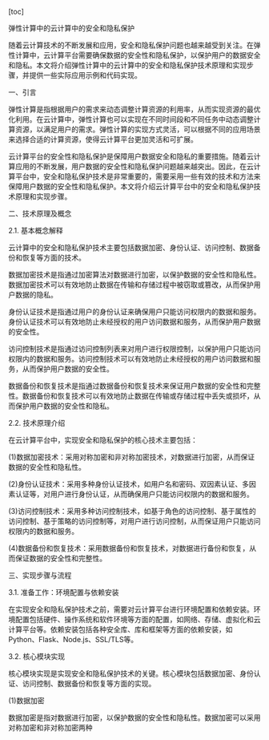 
[toc]                    
                
                
弹性计算中的云计算中的安全和隐私保护

随着云计算技术的不断发展和应用，安全和隐私保护问题也越来越受到关注。在弹性计算中，云计算平台需要确保数据的安全性和隐私保护，以保护用户的数据安全和隐私。本文将介绍弹性计算中的云计算中的安全和隐私保护技术原理和实现步骤，并提供一些实际应用示例和代码实现。

一、引言

弹性计算是指根据用户的需求来动态调整计算资源的利用率，从而实现资源的最优化利用。在云计算中，弹性计算也可以实现在不同时间段和不同任务中动态调整计算资源，以满足用户的需求。弹性计算的实现方式灵活，可以根据不同的应用场景来选择合适的计算资源，使得云计算平台更加灵活和可扩展。

云计算平台的安全性和隐私保护是保障用户数据安全和隐私的重要措施。随着云计算应用的不断发展，用户数据的安全性和隐私保护问题越来越突出。因此，在云计算平台中，安全和隐私保护技术是非常重要的，需要采用一些有效的技术和方法来保障用户数据的安全性和隐私保护。本文将介绍云计算平台中的安全和隐私保护技术原理和实现步骤。

二、技术原理及概念

2.1. 基本概念解释

云计算中的安全和隐私保护技术主要包括数据加密、身份认证、访问控制、数据备份和恢复等方面的技术。

数据加密技术是指通过加密算法对数据进行加密，以保护数据的安全性和隐私性。数据加密技术可以有效地防止数据在传输和存储过程中被窃取或篡改，从而保护用户数据的隐私。

身份认证技术是指通过用户的身份认证来确保用户只能访问权限内的数据和服务。身份认证技术可以有效地防止未经授权的用户访问数据和服务，从而保护用户数据的安全性。

访问控制技术是指通过访问控制列表来对用户进行权限控制，以保护用户只能访问权限内的数据和服务。访问控制技术可以有效地防止未经授权的用户访问数据和服务，从而保护用户数据的安全性。

数据备份和恢复技术是指通过数据备份和恢复技术来保证用户数据的安全性和完整性。数据备份和恢复技术可以有效地防止数据在传输或存储过程中丢失或损坏，从而保护用户数据的安全性和隐私。

2.2. 技术原理介绍

在云计算平台中，实现安全和隐私保护的核心技术主要包括：

(1)数据加密技术：采用对称加密和非对称加密技术，对数据进行加密，从而保证数据的安全性和隐私性。

(2)身份认证技术：采用多种身份认证技术，如用户名和密码、双因素认证、多因素认证等，对用户进行身份认证，从而确保用户只能访问权限内的数据和服务。

(3)访问控制技术：采用多种访问控制技术，如基于角色的访问控制、基于属性的访问控制、基于策略的访问控制等，对用户进行访问控制，从而保证用户只能访问权限内的数据和服务。

(4)数据备份和恢复技术：采用数据备份和恢复技术，对数据进行备份和恢复，从而保证数据的安全性和完整性。

三、实现步骤与流程

3.1. 准备工作：环境配置与依赖安装

在实现安全和隐私保护技术之前，需要对云计算平台进行环境配置和依赖安装。环境配置包括硬件、操作系统和软件环境等方面的配置，如网络、存储、虚拟化和云计算平台等。依赖安装包括各种安全库、库和框架等方面的依赖安装，如Python、Flask、Node.js、SSL/TLS等。

3.2. 核心模块实现

核心模块实现是实现安全和隐私保护技术的关键。核心模块包括数据加密、身份认证、访问控制、数据备份和恢复等方面的实现。

(1)数据加密

数据加密是指对数据进行加密，以保护数据的安全性和隐私性。数据加密可以采用对称加密和非对称加密两种

